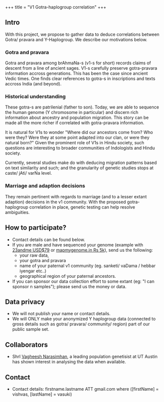 +++
title = "V1 Gotra-haplogroup correlation"
+++

## Intro
With this project, we propose to gather data to deduce correlations between Gotra/ pravara and Y-Haplogroup. We describe our motivations below.

### Gotra and pravara
Gotra and pravara among brAhmaNa-s (v1-s for short) records claims of descent from a line of ancient sages. V1-s carefully preserve gotra-pravara information accross generations. This has been the case since ancient Vedic times. One finds clear references to gotra-s in inscriptions and texts accross India (and beyond).

### Historical understanding
These gotra-s are patrilenial (father to son). Today, we are able to sequence the human genome (Y chromosome in particular) and discern rich information about ancestry and population migration. This story can be made all the more richer if correlated with gotra-pravara information.

It is natural for V1s to wonder "Where did our ancestors come from? Who were they? Were they at some point adapted into our clan, or were they natural born?" Given the prominent role of V1s in Hindu society, such questions are interesting to broader communities of Indologists and Hindu society.

Currently, several studies make do with deducing migration patterns based on text similarity and such; and the granularity of genetic studies stops at caste/ jAti/ varNa level.

### Marriage and adaption decisions
They remain pertinent with regards to marriage (and to a lesser extant adaption) decisions in the v1 community. With the proposed gotra-haplogroup correlation in place, genetic testing can help resolve ambiguities.

## How to participate?
- Contact details can be found below.
- If you are male and have sequenced your genome (example with [23andme USD$79](https://www.23andme.com/en-int/) or [mapmygenome.in Rs 5k](https://mapmygenome.in/genomepatri-heritage-dna-ancestry-test)), send us the following: 
  - your raw data, 
  - your gotra and pravara
  - name of your paternal v1 community (eg. sanketi/ vaDama / hebbar iyengar etc..)
  - geographical region of your paternal ancestors.
- If you can sponsor our data collection effort to some extant (eg: "I can sponsor n samples"); please send us the money or data.

## Data privacy
- We will not publish your name or contact details. 
- We will ONLY make your anonymized Y haplogroup data (connected to gross details such as gotra/ pravara/ community/ region) part of our public sample set.

## Collaborators
- ShrI [Vagheesh Narasimhan](https://www.vagheesh.com/), a leading population genetisist at UT Austin has shown interest in analysing the data when available.

## Contact
- Contact details: firstname.lastname ATT gmail.com where ([firstName] = vishvas, [lastName] = vasuki)